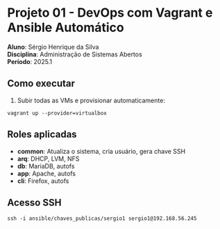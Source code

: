 # Projeto 01 - DevOps com Vagrant e Ansible Automático

**Aluno**: Sérgio Henrique da Silva  
**Disciplina**: Administração de Sistemas Abertos  
**Período**: 2025.1

## Como executar
1. Subir todas as VMs e provisionar automaticamente:
```
vagrant up --provider=virtualbox
```

## Roles aplicadas

- **common**: Atualiza o sistema, cria usuário, gera chave SSH
- **arq**: DHCP, LVM, NFS
- **db**: MariaDB, autofs
- **app**: Apache, autofs
- **cli**: Firefox, autofs

## Acesso SSH
```
ssh -i ansible/chaves_publicas/sergio1 sergio1@192.168.56.245
```
